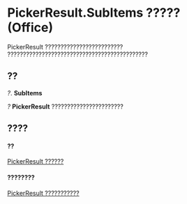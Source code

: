 
# PickerResult.SubItems ????? (Office)

PickerResult ????????????????????????? ?????????????????????????????????????????????


## ??

 _?_. **SubItems**

 _?_ **PickerResult** ???????????????????????


## ????


#### ??


[PickerResult ??????](5229d2ad-a32e-a864-9de4-dc651199ff58.md)
#### ????????


[PickerResult ???????????](http://msdn.microsoft.com/library/3d04c242-a306-c3f6-34e4-6c5a590a369f%28Office.15%29.aspx)